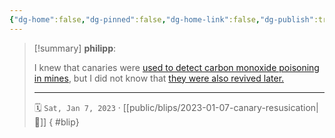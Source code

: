 ```yaml
---
{"dg-home":false,"dg-pinned":false,"dg-home-link":false,"dg-publish":true,"tags":["dgblip"],"created-date":"2023-01-07T00:00:00","disabled rules":["yaml-title","yaml-title-alias","file-name-heading"],"title":"philipp @ 2023-01-07","dg-permalink":"2023/01/07/canary-resusication/","updated-date":"2025-04-30T22:27:37","dg-path":"blips/2023-01-07-canary-resusication.md","permalink":"/2023/01/07/canary-resusication/","dgPassFrontmatter":true}
---
```


> [!summary] **philipp**:
>
> I knew that canaries were [used to detect carbon monoxide poisoning in mines](https://en.wikipedia.org/wiki/Sentinel_species#Canaries), but I did not know that [they were also revived later.](https://museumcrush.org/this-device-was-used-to-resuscitate-canaries-in-coal-mines/)
> - - -
>
> 🗓️ `Sat, Jan 7, 2023` · [[public/blips/2023-01-07-canary-resusication\|🔗]]
{ #blip}

